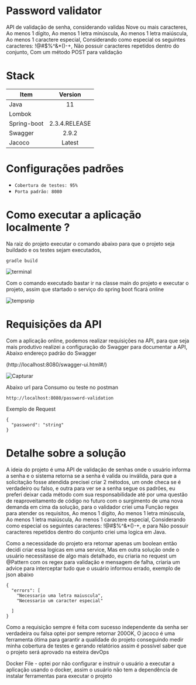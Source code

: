 # Password validator
API de validação de senha, considerando validas Nove ou mais caracteres, Ao menos 1 dígito, Ao menos 1 letra minúscula, Ao menos 1 letra maiúscula, Ao menos 1 caractere especial, Considerando como especial os seguintes caracteres: !@#$%^&*()-+, Não possuir caracteres repetidos dentro do conjunto, Com um método POST para validação

# Stack

| Item        | Version           | 
| ------------- |:-------------:| 
| Java     | 11 | 
| Lombok      |     | 
| Spring-boot | 2.3.4.RELEASE |
| Swagger | 2.9.2 |
| Jacoco | Latest |

# Configurações padrões 

- `Cobertura de testes: 95%`
- `Porta padrão: 8080`


# Como executar a aplicação localmente ?

Na raiz do projeto executar o comando abaixo para que o projeto seja buildado e os testes sejam executados,  
  
```
gradle build
```
![terminal](https://user-images.githubusercontent.com/67074676/106300045-bd60ef00-6234-11eb-8b48-1223cebf9787.JPG)

Com o comando executado bastar ir na classe main do projeto e executar o projeto, assim que startado o serviço do spring boot ficará online 

![tempsnip](https://user-images.githubusercontent.com/67074676/106299450-edf45900-6233-11eb-88a9-47240f1d67ab.png)


# Requisições da API 

Com a aplicação online, podemos realizar requisições na API, para que seja mais produtivo realizei a configuração do Swagger para documentar a API, Abaixo endereço padrão do Swagger 

(http://localhost:8080/swagger-ui.html#/)

![Capturar](https://user-images.githubusercontent.com/67074676/106299770-5b07ee80-6234-11eb-8a4f-5e5cdcb4e638.JPG)

Abaixo url para Consumo ou teste no postman 

```
http://localhost:8080/password-validation
```

Exemplo de Request

```
{
  "password": "string"
}
```

# Detalhe sobre a solução
A ideia do projeto é uma API de validação de senhas onde o usuário informa a senha e o sistema retorna se a senha é valida ou inválida, para que a solicitação fosse atendida precisei criar 2 métodos, um onde checa se é verdadeiro ou falso, e outra para ver se a senha segue os padrões, eu preferi deixar cada método com sua responsabilidade até por uma questão de reaproveitamento de código no futuro com o surgimento de uma nova demanda em cima da solução, para o validador criei uma Função regex para atender os requisitos, Ao menos 1 dígito, Ao menos 1 letra minúscula, Ao menos 1 letra maiúscula, Ao menos 1 caractere especial, Considerando como especial os seguintes caracteres: !@#$%^&*()-+, e para Não possuir caracteres repetidos dentro do conjunto criei uma logica em Java. 

Como a necessidade do projeto era retornar apenas um boolean então decidi criar essa logicas em uma service, Mas em outra solução onde o usuário necessitasse de algo mais detalhado, eu criaria no request um @Pattern com os regex para validação e mensagem de falha, criaria um advice para interceptar tudo que o usuário informou errado, exemplo de json abaixo 

```
{
  "errors": [
    "Necessario uma letra maiuscula",
    "Necessario um caracter especial"
    
  ]
}
```
Como a requisição sempre é feita com sucesso independente da senha ser verdadeira ou falsa optei por sempre retornar 200OK, O jacoco é uma ferramenta ótima para garantir a qualidade do projeto conseguindo medir minha cobertura de testes e gerando relatórios assim é possível saber que o projeto será aprovado na esteira devOps

Docker File - optei por não configurar e instruir o usuário a executar a aplicação usando o docker, assim o usuário não tem a dependência de instalar ferramentas para executar o projeto 
